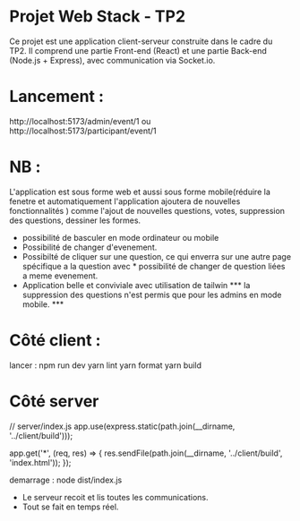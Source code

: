 # Projet Web Stack - TP2
Ce projet est une application client-serveur construite dans le cadre du TP2. Il comprend une partie Front-end (React) et une partie Back-end (Node.js + Express), avec communication via Socket.io.

# Lancement : 
http://localhost:5173/admin/event/1 ou http://localhost:5173/participant/event/1

# NB :
L'application est sous forme web et aussi sous forme mobile(réduire la fenetre et automatiquement l'application ajoutera de nouvelles fonctionnalités ) comme l'ajout de nouvelles questions, votes, suppression des questions, dessiner les formes.
* possibilité de basculer en mode ordinateur ou mobile
* Possibilité de changer d'evenement.
* Possibilté de cliquer sur une question, ce qui enverra sur une autre page spécifique a la question avec * possibilité de changer de question liées a meme evenement.
* Application belle et conviviale avec utilisation de tailwin
*** la suppression des questions n'est permis que pour les admins en mode mobile. ***

# Côté client :
lancer : npm run dev
yarn lint
yarn format
yarn build

# Côté server
// server/index.js
app.use(express.static(path.join(__dirname, '../client/build')));

app.get('*', (req, res) => {
  res.sendFile(path.join(__dirname, '../client/build', 'index.html'));
});

demarrage : node dist/index.js

* Le serveur recoit et lis toutes les communications.
* Tout se fait en temps réel.